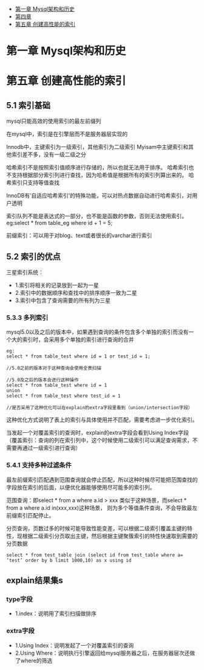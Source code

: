 - [第一章 Mysql架构和历史](#第一章mysql架构和历史)
- [第四章](#第四章)
- [第五章 创建高性能的索引](#第五章创建高性能的索引)


# 第一章 Mysql架构和历史


# 第五章 创建高性能的索引
## 5.1 索引基础

mysql只能高效的使用索引的最左前缀列


在mysql中，索引是在引擎层而不是服务器层实现的

Innodb中，主键索引为一级索引，其他索引为二级索引
Myisam中主键索引和其他索引差不多，没有一级二级之分

哈希索引不是按照索引值顺序进行存储的，所以也就无法用于排序。
哈希索引也不支持根据部分索引列进行查找，因为哈希值是根据所有的索引列算出来的。
哈希索引只支持等值查找

InnoDB有‘自适应哈希索引’的特殊功能，可以对热点数据自动进行哈希索引，对用户透明

索引队列不能是表达式的一部分，也不能是函数的参数，否则无法使用索引。
eg:select * from table_eg where id + 1 = 5;

前缀索引：可以用于对blog、text或者很长的varchar进行索引

## 5.2 索引的优点
三星索引系统：
* 1.索引将相关的记录放到一起为一星
* 2.索引中的数据顺序和查找中的排序顺序一致为二星
* 3.索引中包含了查询需要的所有列为三星

### 5.3.3 多列索引
mysql5.0以及之后的版本中，如果遇到查询的条件包含多个单独的索引而没有一个大的索引时，会采用多个单独的索引进行查询的合并
```
eg:
select * from table_test where id = 1 or test_id = 1;

//5.0之前的版本对于这种查询会使用全表扫描

//5.0及之后的版本会进行这种操作
select * from table_test where id = 1
union 
select * from table_test where test_id = 1

//是否采用了这种优化可以在explain的extra字段里看到（union/intersection字段）
```
这种优化方式说明了表上的索引与具体使用并不匹配，需要考虑进一步优化索引。

当发起一个对覆盖索引的查询时，explain的extra字段会看到Using Index字段
（覆盖索引：查询的列在索引列中，这个时候使用二级索引可以满足查询需求，不需要再通过一级索引进行查询）

### 5.4.1 支持多种过滤条件
最左前缀索引匹配遇到范围查询就会停止匹配，所以这种时候尽可能把范围查找的字段放在索引的后面，以便优化器能够使用尽可能多的索引列。

范围查询：即select * from a where a.id > xxx 类似于这种场景，而select * from a where a.id in(xxx,xxx)这种场景，
则为多个等值条件查询，不会导致最左前缀索引匹配停止。

分页查询，页数过多的时候可能导致性能变差，可以根据二级索引覆盖主键的特性，现根据二级索引分页取出主键，然后根据主键聚簇索引的特性快速取到需要的分页数据
```
select * from test_table join (select id from test_table where a= ‘test’ order by b limit 1000,10) as x using id
```

## explain结果集s
### type字段
* 1.index：说明用了索引扫描做排序



### extra字段
* 1.Using Index：说明发起了一个对覆盖索引的查询
* 2.Using Where：说明执行引擎返回给mysql服务器之后，在服务器层次还做了where的筛选

